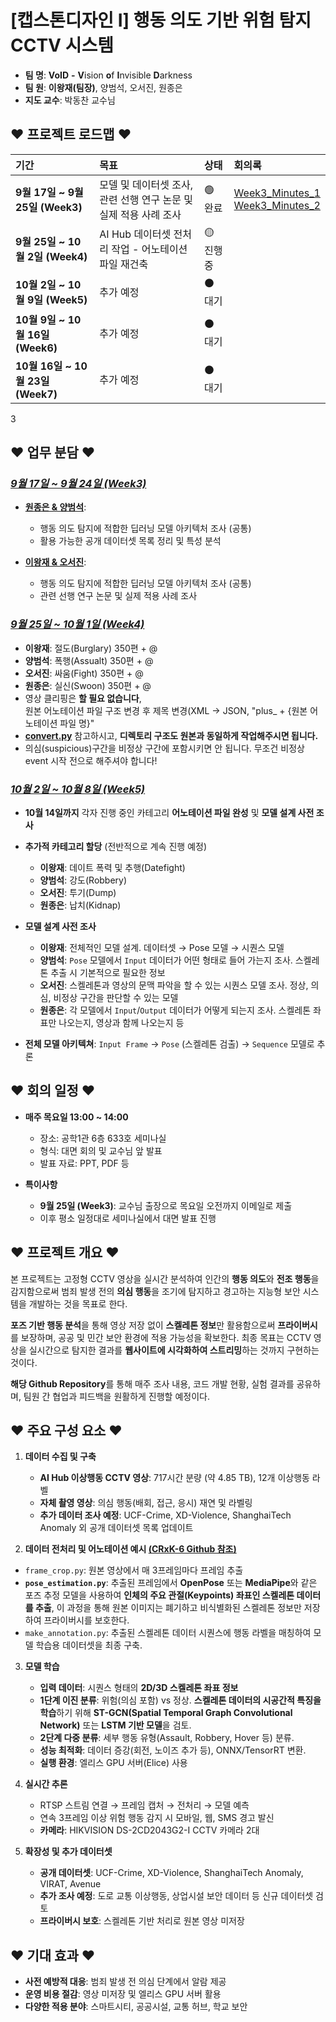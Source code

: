 # [캡스톤디자인 I] 행동 의도 기반 위험 탐지 CCTV 시스템

- **팀 명**: **VoID** **-** **V**ision **o**f **I**nvisible **D**arkness
- **팀 원**: **이왕재(팀장)**, 양범석, 오서진, 원종은
- **지도 교수**: 박동찬 교수님

## ♥ 프로젝트 로드맵 ♥

| 기간 | 목표 | 상태 | 회의록 |
| :--- | :--- | :--- | :---|
| **9월 17일 ~ 9월 25일 (Week3)** | 모델 및 데이터셋 조사, 관련 선행 연구 논문 및 실제 적용 사례 조사 | 🟢 완료 | [Week3_Minutes_1](Week3/Week3_Minutes_1.md)  <br/> [Week3_Minutes_2](Week3/Week3_Minutes_2.md) |
| **9월 25일 ~ 10월 2일 (Week4)** | AI Hub 데이터셋 전처리 작업 - 어노테이션 파일 재건축 | 🟡 진행 중 |
| **10월 2일 ~ 10월 9일 (Week5)** | 추가 예정 | ⚫️ 대기 |
| **10월 9일 ~ 10월 16일 (Week6)** | 추가 예정 | ⚫️ 대기 |
| **10월 16일 ~ 10월 23일 (Week7)** | 추가 예정 | ⚫️ 대기 |
3

## ♥ 업무 분담 ♥
### *[9월 17일 ~ 9월 24일 (Week3)](./Week3/)*

- [**원종은 & 양범석**](Week3/Research_양범석_원종은.md): 
  - 행동 의도 탐지에 적합한 딥러닝 모델 아키텍처 조사 (공통)
  - 활용 가능한 공개 데이터셋 목록 정리 및 특성 분석

- [**이왕재 & 오서진**](Week3/Research_이왕재_오서진.md): 
  - 행동 의도 탐지에 적합한 딥러닝 모델 아키텍처 조사 (공통)
  - 관련 선행 연구 논문 및 실제 적용 사례 조사
 
### *[9월 25일 ~ 10월 1일 (Week4)](./Week4/)*

- **이왕재**: 절도(Burglary) 350편 + @
- **양범석**: 폭행(Assualt) 350편 + @
- **오서진**: 싸움(Fight) 350편 + @
- **원종은**: 실신(Swoon) 350편 + @
- 영상 클리핑은 **할 필요 없습니다**, <br/> 원본 어노테이션 파일 구조 변경 후 제목 변경(XML -> JSON, "plus_ + {원본 어노테이션 파일 명}"
- **[convert.py](Week4/convert.py)** 참고하시고, **디렉토리 구조도 원본과 동일하게 작업해주시면 됩니다.**
- 의심(suspicious)구간을 비정상 구간에 포함시키면 안 됩니다. 무조건 비정상 event 시작 전으로 해주셔야 합니다!

### *[10월 2일 ~ 10월 8일 (Week5)](./Week5/)*

- **10월 14일까지** 각자 진행 중인 카테고리 **어노테이션 파일 완성** 및 **모델 설계 사전 조사**
- **추가적 카테고리 할당** (전반적으로 계속 진행 예정) 
    - **이왕재**: 데이트 폭력 및 추행(Datefight) 
    - **양범석**: 강도(Robbery)
    - **오서진**: 투기(Dump)
    - **원종은**: 납치(Kidnap)

- **모델 설계 사전 조사**
    - **이왕재**: 전체적인 모델 설계. 데이터셋 → Pose 모델 → 시퀀스 모델
    - **양범석**: `Pose` 모델에서 `Input` 데이터가 어떤 형태로 들어 가는지 조사. 스켈레톤 추출 시 기본적으로 필요한 정보
    - **오서진**: 스켈레톤과 영상의 문맥 파악을 할 수 있는 시퀀스 모델 조사. 정상, 의심, 비정상 구간을 판단할 수 있는 모델
    - **원종은**: 각 모델에서 `Input`/`Output` 데이터가 어떻게 되는지 조사. 스켈레톤 좌표만 나오는지, 영상과 함께 나오는지 등
 
- **전체 모델 아키텍쳐**: `Input Frame` → `Pose` (스켈레톤 검출) → `Sequence` 모델로 추론
## ♥ 회의 일정 ♥

- **매주 목요일 13:00 ~ 14:00**
  - 장소: 공학1관 6층 633호 세미나실
  - 형식: 대면 회의 및 교수님 앞 발표
  - 발표 자료: PPT, PDF 등

- **특이사항**
  - **9월 25일 (Week3)**: 교수님 출장으로 목요일 오전까지 이메일로 제출
  - 이후 평소 일정대로 세미나실에서 대면 발표 진행

## ♥ 프로젝트 개요 ♥

본 프로젝트는 고정형 CCTV 영상을 실시간 분석하여 인간의 **행동 의도**와 **전조 행동**을 감지함으로써 범죄 발생 전의 **의심 행동**을 조기에 탐지하고 경고하는 지능형 보안 시스템을 개발하는 것을 목표로 한다. 

**포즈 기반 행동 분석**을 통해 영상 저장 없이 **스켈레톤 정보**만 활용함으로써 **프라이버시**를 보장하며, 공공 및 민간 보안 환경에 적용 가능성을 확보한다. 최종 목표는 CCTV 영상을 실시간으로 탐지한 결과를 **웹사이트에 시각화하여 스트리밍**하는 것까지 구현하는 것이다. 

**해당 Github Repository**를 통해 매주 조사 내용, 코드 개발 현황, 실험 결과를 공유하며, 팀원 간 협업과 피드백을 원활하게 진행할 예정이다.

## ♥ 주요 구성 요소 ♥

1. **데이터 수집 및 구축**
   - **AI Hub 이상행동 CCTV 영상**: 717시간 분량 (약 4.85 TB), 12개 이상행동 라벨
   - **자체 촬영 영상**: 의심 행동(배회, 접근, 응시) 재연 및 라벨링
   - **추가 데이터 조사 예정**: UCF-Crime, XD-Violence, ShanghaiTech Anomaly 외 공개 데이터셋 목록 업데이트

2. **데이터 전처리 및 어노테이션 예시 [(CRxK-6 Github 참조)](https://github.com/dxlabskku/CRxK-6)**
 - `frame_crop.py`: 원본 영상에서 매 3프레임마다 프레임 추출
- **`pose_estimation.py`**: 추출된 프레임에서 **OpenPose** 또는 **MediaPipe**와 같은 포즈 추정 모델을 사용하여 **인체의 주요 관절(Keypoints) 좌표인 스켈레톤 데이터를 추출**, 이 과정을 통해 원본 이미지는 폐기하고 비식별화된 스켈레톤 정보만 저장하여 프라이버시를 보호한다.
- `make_annotation.py`: 추출된 스켈레톤 데이터 시퀀스에 행동 라벨을 매칭하여 모델 학습용 데이터셋을 최종 구축.

3.  **모델 학습**
    - **입력 데이터**: 시퀀스 형태의 **2D/3D 스켈레톤 좌표 정보**
    - **1단계 이진 분류**: 위험(의심 포함) vs 정상. **스켈레톤 데이터의 시공간적 특징을 학습**하기 위해 **ST-GCN(Spatial Temporal Graph Convolutional Network)** 또는 **LSTM 기반 모델**을 검토.
    - **2단계 다중 분류**: 세부 행동 유형(Assault, Robbery, Hover 등) 분류.
    - **성능 최적화**: 데이터 증강(회전, 노이즈 추가 등), ONNX/TensorRT 변환.
    - **실행 환경**: 엘리스 GPU 서버(Elice) 사용

4. **실시간 추론**
   - RTSP 스트림 연결 → 프레임 캡처 → 전처리 → 모델 예측
   - 연속 3프레임 이상 위험 행동 감지 시 모바일, 웹, SMS 경고 발신
   - **카메라**: HIKVISION DS-2CD2043G2-I CCTV 카메라 2대

5. **확장성 및 추가 데이터셋**
   - **공개 데이터셋**: UCF-Crime, XD-Violence, ShanghaiTech Anomaly, VIRAT, Avenue
   - **추가 조사 예정**: 도로 교통 이상행동, 상업시설 보안 데이터 등 신규 데이터셋 검토
   - **프라이버시 보호**: 스켈레톤 기반 처리로 원본 영상 미저장

## ♥ 기대 효과 ♥
- **사전 예방적 대응**: 범죄 발생 전 의심 단계에서 알람 제공
- **운영 비용 절감**: 영상 미저장 및 엘리스 GPU 서버 활용
- **다양한 적용 분야**: 스마트시티, 공공시설, 교통 허브, 학교 보안
